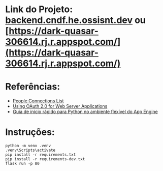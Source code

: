 # Link do Projeto: [backend.cndf.he.ossisnt.dev](https://backend.cndf.he.ossisnt.dev) ou [https://dark-quasar-306614.rj.r.appspot.com/](https://dark-quasar-306614.rj.r.appspot.com/)

# Referências:

- [People Connections List](https://developers.google.com/people/api/rest/v1/people.connections/list)
- [Using OAuth 2.0 for Web Server Applications](https://developers.google.com/identity/protocols/oauth2/web-server#httprest_5)
- [Guia de início rápido para Python no ambiente flexível do App Engine](https://cloud.google.com/appengine/docs/flexible/python/quickstart?hl=pt-br)
 
 
# Instruções:

```
python -m venv .venv
.venv\Scripts\activate
pip install -r requirements.txt
pip install -r requirements-dev.txt
flask run -p 80
```
